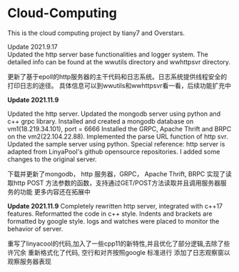 # Cloud-Computing
This is the cloud computing project by tiany7 and Overstars.

Update 2021.9.17  
Updated the http server base functionalities and logger system. 
The detailed info can be found at the wwutils directory and wwhttpsvr directory.
  
更新了基于epoll的http服务器的主干代码和日志系统。日志系统提供线程安全的打印日志的途径。
具体信息可以到wwutils和wwhttpsvr看一看，后续功能扩充中

**Update 2021.11.9**

Updated the http server.
Updated the mongodb server using python and c++ grpc library.
Installed and created a mongodb database on vm1(18.219.34.101), port = 6666
Installed the GRPC, Apache Thrift and BRPC on the vm2(22.104.22.88).
Implemented the parse URL function of http svr. 
Updated the sample server using python.
Special reference: http server is adapted from LinyaPool's github opensource repositories. I added some changes to the original server.

下载并更新了mongodb， http 服务器，GRPC， Apache Thrift, BRPC 
实现了读取http POST 方法参数的函数，支持通过GET/POST方法读取并且调用服务器服务的功能
更多内容还在拓展中

**Update 2021.11.9**
Completely rewritten http server, integrated with c++17 features.
Reformatted the code in c++ style. Indents and brackets are formatted by google style.
logs and watches were placed to monitor the behavior of server.

重写了linyacool的代码,加入了一些cpp11的新特性,并且优化了部分逻辑,去除了些许冗余
重新格式化了代码, 空行和对齐按照google 标准进行
添加了日志观察窗以观察服务器表现
